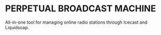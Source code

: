 # **PERPETUAL BROADCAST MACHINE**  
All-in-one tool for managing online radio stations through Icecast and Liquidsoap.